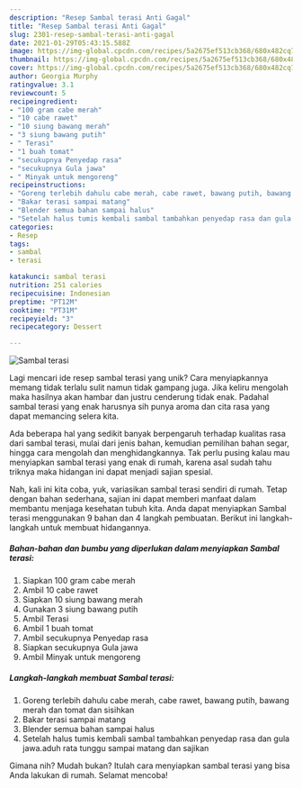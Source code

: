 ```yaml
---
description: "Resep Sambal terasi Anti Gagal"
title: "Resep Sambal terasi Anti Gagal"
slug: 2301-resep-sambal-terasi-anti-gagal
date: 2021-01-29T05:43:15.588Z
image: https://img-global.cpcdn.com/recipes/5a2675ef513cb368/680x482cq70/sambal-terasi-foto-resep-utama.jpg
thumbnail: https://img-global.cpcdn.com/recipes/5a2675ef513cb368/680x482cq70/sambal-terasi-foto-resep-utama.jpg
cover: https://img-global.cpcdn.com/recipes/5a2675ef513cb368/680x482cq70/sambal-terasi-foto-resep-utama.jpg
author: Georgia Murphy
ratingvalue: 3.1
reviewcount: 5
recipeingredient:
- "100 gram cabe merah"
- "10 cabe rawet"
- "10 siung bawang merah"
- "3 siung bawang putih"
- " Terasi"
- "1 buah tomat"
- "secukupnya Penyedap rasa"
- "secukupnya Gula jawa"
- " Minyak untuk mengoreng"
recipeinstructions:
- "Goreng terlebih dahulu cabe merah, cabe rawet, bawang putih, bawang merah dan tomat dan sisihkan"
- "Bakar terasi sampai matang"
- "Blender semua bahan sampai halus"
- "Setelah halus tumis kembali sambal tambahkan penyedap rasa dan gula jawa.aduh rata tunggu sampai matang dan sajikan"
categories:
- Resep
tags:
- sambal
- terasi

katakunci: sambal terasi 
nutrition: 251 calories
recipecuisine: Indonesian
preptime: "PT12M"
cooktime: "PT31M"
recipeyield: "3"
recipecategory: Dessert

---
```



![Sambal terasi](https://img-global.cpcdn.com/recipes/5a2675ef513cb368/680x482cq70/sambal-terasi-foto-resep-utama.jpg)

Lagi mencari ide resep sambal terasi yang unik? Cara menyiapkannya memang tidak terlalu sulit namun tidak gampang juga. Jika keliru mengolah maka hasilnya akan hambar dan justru cenderung tidak enak. Padahal sambal terasi yang enak harusnya sih punya aroma dan cita rasa yang dapat memancing selera kita.

Ada beberapa hal yang sedikit banyak berpengaruh terhadap kualitas rasa dari sambal terasi, mulai dari jenis bahan, kemudian pemilihan bahan segar, hingga cara mengolah dan menghidangkannya. Tak perlu pusing kalau mau menyiapkan sambal terasi yang enak di rumah, karena asal sudah tahu triknya maka hidangan ini dapat menjadi sajian spesial.




Nah, kali ini kita coba, yuk, variasikan sambal terasi sendiri di rumah. Tetap dengan bahan sederhana, sajian ini dapat memberi manfaat dalam membantu menjaga kesehatan tubuh kita. Anda dapat menyiapkan Sambal terasi menggunakan 9 bahan dan 4 langkah pembuatan. Berikut ini langkah-langkah untuk membuat hidangannya.

<!--inarticleads1-->

##### Bahan-bahan dan bumbu yang diperlukan dalam menyiapkan Sambal terasi:

1. Siapkan 100 gram cabe merah
1. Ambil 10 cabe rawet
1. Siapkan 10 siung bawang merah
1. Gunakan 3 siung bawang putih
1. Ambil  Terasi
1. Ambil 1 buah tomat
1. Ambil secukupnya Penyedap rasa
1. Siapkan secukupnya Gula jawa
1. Ambil  Minyak untuk mengoreng




<!--inarticleads2-->

##### Langkah-langkah membuat Sambal terasi:

1. Goreng terlebih dahulu cabe merah, cabe rawet, bawang putih, bawang merah dan tomat dan sisihkan
1. Bakar terasi sampai matang
1. Blender semua bahan sampai halus
1. Setelah halus tumis kembali sambal tambahkan penyedap rasa dan gula jawa.aduh rata tunggu sampai matang dan sajikan




Gimana nih? Mudah bukan? Itulah cara menyiapkan sambal terasi yang bisa Anda lakukan di rumah. Selamat mencoba!
